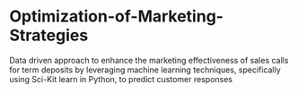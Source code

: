 # Optimization-of-Marketing-Strategies
Data driven approach to enhance the marketing effectiveness of sales calls for term deposits by leveraging machine learning techniques, specifically using Sci-Kit learn in Python, to predict customer responses
